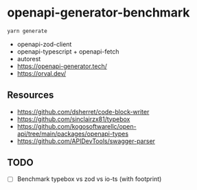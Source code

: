 # openapi-generator-benchmark

```sh
yarn generate
```

- openapi-zod-client
- openapi-typescript + openapi-fetch
- autorest
- https://openapi-generator.tech/
- https://orval.dev/

## Resources

- https://github.com/dsherret/code-block-writer
- https://github.com/sinclairzx81/typebox
- https://github.com/kogosoftwarellc/open-api/tree/main/packages/openapi-types
- https://github.com/APIDevTools/swagger-parser

## TODO

- [ ] Benchmark typebox vs zod vs io-ts (with footprint)

